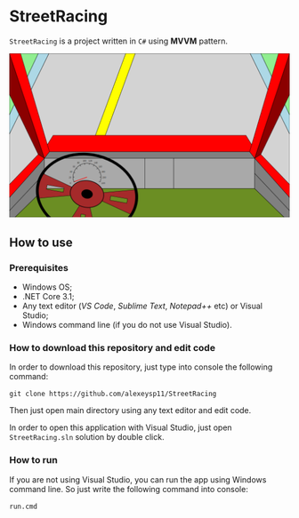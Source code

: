 # StreetRacing

`StreetRacing` is a project written in `C#` using **MVVM** pattern. 

![2021-06-08_2](Docs/img/2021-06-08_2.png)

## How to use

### Prerequisites

- Windows OS;
- .NET Core 3.1;
- Any text editor (*VS Code*, *Sublime Text*, *Notepad++* etc) or Visual Studio;
- Windows command line (if you do not use Visual Studio).

### How to download this repository and edit code

In order to download this repository, just type into console the following command:
```
git clone https://github.com/alexeysp11/StreetRacing
```

Then just open main directory using any text editor and edit code.

In order to open this application with Visual Studio, just open `StreetRacing.sln` solution by double click. 

### How to run

If you are not using Visual Studio, you can run the app using Windows command line. 
So just write the following command into console:
```
run.cmd
```